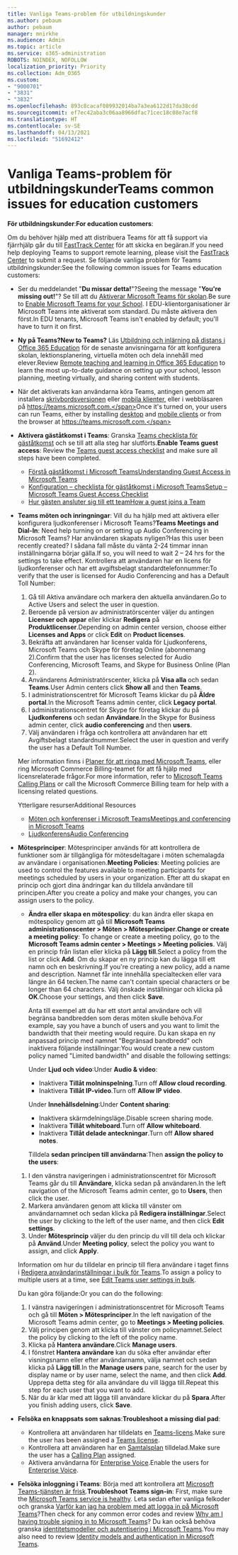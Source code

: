 ```yaml
---
title: Vanliga Teams-problem för utbildningskunder
ms.author: pebaum
author: pebaum
manager: mnirkhe
ms.audience: Admin
ms.topic: article
ms.service: o365-administration
ROBOTS: NOINDEX, NOFOLLOW
localization_priority: Priority
ms.collection: Adm_O365
ms.custom:
- "9000701"
- "3831"
- "3832"
ms.openlocfilehash: 893c8cacaf089932014ba7a3ea6122d17da38cdd
ms.sourcegitcommit: ef7ec42aba3c06aa8966dfac71cec18c08e7acf8
ms.translationtype: HT
ms.contentlocale: sv-SE
ms.lasthandoff: 04/13/2021
ms.locfileid: "51692412"
---
```

# <a name="teams-common-issues-for-education-customers"></a><span data-ttu-id="fcf52-102">Vanliga Teams-problem för utbildningskunder</span><span class="sxs-lookup"><span data-stu-id="fcf52-102">Teams common issues for education customers</span></span>

<span data-ttu-id="fcf52-103">**För utbildningskunder**:</span><span class="sxs-lookup"><span data-stu-id="fcf52-103">**For education customers**:</span></span>

<span data-ttu-id="fcf52-104">Om du behöver hjälp med att distribuera Teams för att få support via fjärrhjälp går du till [FastTrack Center](https://www.microsoft.com/fasttrack) för att skicka en begäran.</span><span class="sxs-lookup"><span data-stu-id="fcf52-104">If you need help deploying Teams to support remote learning, please visit the [FastTrack Center](https://www.microsoft.com/fasttrack) to submit a request.</span></span> <span data-ttu-id="fcf52-105">Se följande vanliga problem för Teams utbildningskunder:</span><span class="sxs-lookup"><span data-stu-id="fcf52-105">See the following common issues for Teams education customers:</span></span>

- <span data-ttu-id="fcf52-106">Ser du meddelandet "**Du missar detta!**"?</span><span class="sxs-lookup"><span data-stu-id="fcf52-106">Seeing the message "**You're missing out!**"?</span></span> <span data-ttu-id="fcf52-107">Se till att du [Aktiverar Microsoft Teams för skolan](https://docs.microsoft.com/microsoft-365/education/intune-edu-trial/enable-microsoft-teams).</span><span class="sxs-lookup"><span data-stu-id="fcf52-107">Be sure to [Enable Microsoft Teams for your School](https://docs.microsoft.com/microsoft-365/education/intune-edu-trial/enable-microsoft-teams).</span></span> <span data-ttu-id="fcf52-108">I EDU-klientorganisationer är Microsoft Teams inte aktiverat som standard. Du måste aktivera den först.</span><span class="sxs-lookup"><span data-stu-id="fcf52-108">In EDU tenants, Microsoft Teams isn't enabled by default; you'll have to turn it on first.</span></span>

- <span data-ttu-id="fcf52-109">**Ny på Teams?**</span><span class="sxs-lookup"><span data-stu-id="fcf52-109">**New to Teams?**</span></span> <span data-ttu-id="fcf52-110">Läs [Utbildning och inlärning på distans i Office 365 Education](https://support.office.com/article/remote-teaching-and-learning-in-office-365-education-f651ccae-7b65-478b-8366-51bb884025c4) för de senaste anvisningarna för att konfigurera skolan, lektionsplanering, virtuella möten och dela innehåll med elever.</span><span class="sxs-lookup"><span data-stu-id="fcf52-110">Review [Remote teaching and learning in Office 365 Education](https://support.office.com/article/remote-teaching-and-learning-in-office-365-education-f651ccae-7b65-478b-8366-51bb884025c4) to learn the most up-to-date guidance on setting up your school, lesson planning, meeting virtually, and sharing content with students.</span></span>

- <span data-ttu-id="fcf52-111">När det aktiverats kan användarna köra Teams, antingen genom att installera [skrivbordsversionen](https://docs.microsoft.com/MicrosoftTeams/get-clients#desktop-client) eller [mobila klienter,](https://docs.microsoft.com/MicrosoftTeams/get-clients#mobile-clients) eller i webbläsaren på https://teams.microsoft.com.</span><span class="sxs-lookup"><span data-stu-id="fcf52-111">Once it's turned on, your users can run Teams, either by installing [desktop](https://docs.microsoft.com/MicrosoftTeams/get-clients#desktop-client) and [mobile clients](https://docs.microsoft.com/MicrosoftTeams/get-clients#mobile-clients) or from the browser at https://teams.microsoft.com.</span></span>

- <span data-ttu-id="fcf52-112">**Aktivera gäståtkomst i Teams**: Granska [Teams checklista för gäståtkomst](https://docs.microsoft.com/microsoftteams/guest-access-checklist) och se till att alla steg har slutförts.</span><span class="sxs-lookup"><span data-stu-id="fcf52-112">**Enable Teams guest access**: Review the [Teams guest access checklist](https://docs.microsoft.com/microsoftteams/guest-access-checklist) and make sure all steps have been completed.</span></span>
    - [<span data-ttu-id="fcf52-113">Förstå gäståtkomst i Microsoft Teams</span><span class="sxs-lookup"><span data-stu-id="fcf52-113">Understanding Guest Access in Microsoft Teams</span></span>](https://docs.microsoft.com/microsoftteams/guest-access)
    - [<span data-ttu-id="fcf52-114">Konfiguration – checklista för gäståtkomst i Microsoft Teams</span><span class="sxs-lookup"><span data-stu-id="fcf52-114">Setup – Microsoft Teams Guest Access Checklist</span></span>](https://docs.microsoft.com/microsoftteams/guest-access-checklist)
    - [<span data-ttu-id="fcf52-115">Hur gästen ansluter sig till ett team</span><span class="sxs-lookup"><span data-stu-id="fcf52-115">How a guest joins a Team</span></span>](https://docs.microsoft.com/microsoftteams/guest-joins)

- <span data-ttu-id="fcf52-116">**Teams möten och inringningar**: Vill du ha hjälp med att aktivera eller konfigurera ljudkonferenser i Microsoft Teams?</span><span class="sxs-lookup"><span data-stu-id="fcf52-116">**Teams Meetings and Dial-In**: Need help turning on or setting up Audio Conferencing in Microsoft Teams?</span></span> <span data-ttu-id="fcf52-117">Har användaren skapats nyligen?</span><span class="sxs-lookup"><span data-stu-id="fcf52-117">Has this user been recently created?</span></span> <span data-ttu-id="fcf52-118">I sådana fall måste du vänta 2-24 timmar innan inställningarna börjar gälla.</span><span class="sxs-lookup"><span data-stu-id="fcf52-118">If so, you will need to wait 2 – 24 hrs for the settings to take effect.</span></span> <span data-ttu-id="fcf52-119">Kontrollera att användaren har en licens för ljudkonferenser och har ett avgiftsbelagt standardtelefonnummer:</span><span class="sxs-lookup"><span data-stu-id="fcf52-119">To verify that the user is licensed for Audio Conferencing and has a Default Toll Number:</span></span>
    1. <span data-ttu-id="fcf52-120">Gå till Aktiva användare och markera den aktuella användaren.</span><span class="sxs-lookup"><span data-stu-id="fcf52-120">Go to Active Users and select the user in question.</span></span>
    2. <span data-ttu-id="fcf52-121">Beroende på version av administratörscenter väljer du antingen **Licenser och appar** eller klickar **Redigera** på **Produktlicenser**.</span><span class="sxs-lookup"><span data-stu-id="fcf52-121">Depending on admin center version, choose either **Licenses and Apps** or click **Edit** on **Product licenses**.</span></span>
    3. <span data-ttu-id="fcf52-122">Bekräfta att användaren har licenser valda för Ljudkonferens, Microsoft Teams och Skype för företag Online (abonnemang 2).</span><span class="sxs-lookup"><span data-stu-id="fcf52-122">Confirm that the user has licenses selected for Audio Conferencing, Microsoft Teams, and Skype for Business Online (Plan 2).</span></span>
    4. <span data-ttu-id="fcf52-123">Användarens Administratörscenter, klicka på **Visa alla** och sedan **Teams**.</span><span class="sxs-lookup"><span data-stu-id="fcf52-123">User Admin centers click **Show all** and then **Teams**.</span></span>
    5. <span data-ttu-id="fcf52-124">I administrationscentret för Microsoft Teams klickar du på **Äldre portal**.</span><span class="sxs-lookup"><span data-stu-id="fcf52-124">In the Microsoft Teams admin center, click **Legacy portal**.</span></span>
    6. <span data-ttu-id="fcf52-125">I administrationscentret för Skype för företag klickar du på **Ljudkonferens** och sedan **Användare**.</span><span class="sxs-lookup"><span data-stu-id="fcf52-125">In the Skype for Business admin center, click **audio conferencing** and then **users**.</span></span>
    7. <span data-ttu-id="fcf52-126">Välj användaren i fråga och kontrollera att användaren har ett Avgiftsbelagt standardnummer.</span><span class="sxs-lookup"><span data-stu-id="fcf52-126">Select the user in question and verify the user has a Default Toll Number.</span></span>

    <span data-ttu-id="fcf52-127">Mer information finns i [Planer för att ringa med Microsoft Teams](https://docs.microsoft.com/microsoftteams/calling-plans-for-office-365), eller ring Microsoft Commerce Billing-teamet för att få hjälp med licensrelaterade frågor.</span><span class="sxs-lookup"><span data-stu-id="fcf52-127">For more information, refer to [Microsoft Teams Calling Plans](https://docs.microsoft.com/microsoftteams/calling-plans-for-office-365) or call the Microsoft Commerce Billing team for help with a licensing related questions.</span></span>

    <span data-ttu-id="fcf52-128">Ytterligare resurser</span><span class="sxs-lookup"><span data-stu-id="fcf52-128">Additional Resources</span></span>

    - [<span data-ttu-id="fcf52-129">Möten och konferenser i Microsoft Teams</span><span class="sxs-lookup"><span data-stu-id="fcf52-129">Meetings and conferencing in Microsoft Teams</span></span>](https://docs.microsoft.com/microsoftteams/deploy-meetings-microsoft-teams-landing-page)
    - [<span data-ttu-id="fcf52-130">Ljudkonferens</span><span class="sxs-lookup"><span data-stu-id="fcf52-130">Audio Conferencing</span></span>](https://docs.microsoft.com/microsoftteams/audio-conferencing-in-office-365)

- <span data-ttu-id="fcf52-131">**Mötesprinciper**: Mötesprinciper används för att kontrollera de funktioner som är tillgängliga för mötesdeltagare i möten schemalagda av användare i organisationen.</span><span class="sxs-lookup"><span data-stu-id="fcf52-131">**Meeting Policies**: Meeting policies are used to control the features available to meeting participants for meetings scheduled by users in your organization.</span></span> <span data-ttu-id="fcf52-132">Efter att du skapat en princip och gjort dina ändringar kan du tilldela användare till principen.</span><span class="sxs-lookup"><span data-stu-id="fcf52-132">After you create a policy and make your changes, you can assign users to the policy.</span></span>

    - <span data-ttu-id="fcf52-133">**Ändra eller skapa en mötespolicy**: du kan ändra eller skapa en mötespolicy genom att gå till **Microsoft Teams administrationscenter > Möten > Mötesprinciper**.</span><span class="sxs-lookup"><span data-stu-id="fcf52-133">**Change or create a meeting policy**: To change or create a meeting policy, go to the **Microsoft Teams admin center > Meetings > Meeting policies**.</span></span> <span data-ttu-id="fcf52-134">Välj en princip från listan eller klicka på **Lägg till**.</span><span class="sxs-lookup"><span data-stu-id="fcf52-134">Select a policy from the list or click **Add**.</span></span> <span data-ttu-id="fcf52-135">Om du skapar en ny princip kan du lägga till ett namn och en beskrivning.</span><span class="sxs-lookup"><span data-stu-id="fcf52-135">If you're creating a new policy, add a name and description.</span></span> <span data-ttu-id="fcf52-136">Namnet får inte innehålla specialtecken eller vara längre än 64 tecken.</span><span class="sxs-lookup"><span data-stu-id="fcf52-136">The name can't contain special characters or be longer than 64 characters.</span></span> <span data-ttu-id="fcf52-137">Välj önskade inställningar och klicka på **OK**.</span><span class="sxs-lookup"><span data-stu-id="fcf52-137">Choose your settings, and then click **Save**.</span></span> 
    
        <span data-ttu-id="fcf52-138">Anta till exempel att du har ett stort antal användare och vill begränsa bandbredden som deras möten skulle behöva.</span><span class="sxs-lookup"><span data-stu-id="fcf52-138">For example, say you have a bunch of users and you want to limit the bandwidth that their meeting would require.</span></span> <span data-ttu-id="fcf52-139">Du kan skapa en ny anpassad princip med namnet "Begränsad bandbredd" och inaktivera följande inställningar:</span><span class="sxs-lookup"><span data-stu-id="fcf52-139">You would create a new custom policy named "Limited bandwidth" and disable the following settings:</span></span>

        <span data-ttu-id="fcf52-140">Under **Ljud och video**:</span><span class="sxs-lookup"><span data-stu-id="fcf52-140">Under **Audio & video**:</span></span>
        - <span data-ttu-id="fcf52-141">Inaktivera **Tillåt molninspelning**.</span><span class="sxs-lookup"><span data-stu-id="fcf52-141">Turn off **Allow cloud recording**.</span></span>
        - <span data-ttu-id="fcf52-142">Inaktivera **Tillåt IP-video**.</span><span class="sxs-lookup"><span data-stu-id="fcf52-142">Turn off **Allow IP video**.</span></span>

        <span data-ttu-id="fcf52-143">Under **Innehållsdelning**:</span><span class="sxs-lookup"><span data-stu-id="fcf52-143">Under **Content sharing**:</span></span>

        - <span data-ttu-id="fcf52-144">Inaktivera skärmdelningsläge.</span><span class="sxs-lookup"><span data-stu-id="fcf52-144">Disable screen sharing mode.</span></span>
        - <span data-ttu-id="fcf52-145">Inaktivera **Tillåt whiteboard**.</span><span class="sxs-lookup"><span data-stu-id="fcf52-145">Turn off **Allow whiteboard**.</span></span>
        - <span data-ttu-id="fcf52-146">Inaktivera **Tillåt delade anteckningar**.</span><span class="sxs-lookup"><span data-stu-id="fcf52-146">Turn off **Allow shared notes**.</span></span>

        <span data-ttu-id="fcf52-147">Tilldela **sedan principen till användarna**:</span><span class="sxs-lookup"><span data-stu-id="fcf52-147">Then **assign the policy to the users**:</span></span>

    1. <span data-ttu-id="fcf52-148">I den vänstra navigeringen i administrationscentret för Microsoft Teams går du till **Användare**, klicka sedan på användaren.</span><span class="sxs-lookup"><span data-stu-id="fcf52-148">In the left navigation of the Microsoft Teams admin center, go to **Users**, then click the user.</span></span>
    2. <span data-ttu-id="fcf52-149">Markera användaren genom att klicka till vänster om användarnamnet och sedan klicka på **Redigera inställningar**.</span><span class="sxs-lookup"><span data-stu-id="fcf52-149">Select the user by clicking to the left of the user name, and then click **Edit settings**.</span></span>
    3. <span data-ttu-id="fcf52-150">Under **Mötesprincip** väljer du den princip du vill till dela och klickar på **Använd**.</span><span class="sxs-lookup"><span data-stu-id="fcf52-150">Under **Meeting policy**, select the policy you want to assign, and click **Apply**.</span></span>

    <span data-ttu-id="fcf52-151">Information om hur du tilldelar en princip till flera användare i taget finns i [Redigera användarinställningar i bulk för Teams](https://docs.microsoft.com/microsoftteams/edit-user-settings-in-bulk).</span><span class="sxs-lookup"><span data-stu-id="fcf52-151">To assign a policy to multiple users at a time, see [Edit Teams user settings in bulk](https://docs.microsoft.com/microsoftteams/edit-user-settings-in-bulk).</span></span>

    <span data-ttu-id="fcf52-152">Du kan göra följande:</span><span class="sxs-lookup"><span data-stu-id="fcf52-152">Or you can do the following:</span></span>
    1. <span data-ttu-id="fcf52-153">I vänstra navigeringen i administrationscentret för Microsoft Teams och gå till **Möten > Mötesprinciper**.</span><span class="sxs-lookup"><span data-stu-id="fcf52-153">In the left navigation of the Microsoft Teams admin center, go to **Meetings > Meeting policies**.</span></span>
    2. <span data-ttu-id="fcf52-154">Välj principen genom att klicka till vänster om policynamnet.</span><span class="sxs-lookup"><span data-stu-id="fcf52-154">Select the policy by clicking to the left of the policy name.</span></span>
    3. <span data-ttu-id="fcf52-155">Klicka på **Hantera användare**.</span><span class="sxs-lookup"><span data-stu-id="fcf52-155">Click **Manage users**.</span></span>
    4. <span data-ttu-id="fcf52-156">I fönstret **Hantera användare** kan du söka efter användar efter visningsnamn eller efter användarnamn, välja namnet och sedan klicka på **Lägg till**.</span><span class="sxs-lookup"><span data-stu-id="fcf52-156">In the **Manage users** pane, search for the user by display name or by user name, select the name, and then click **Add**.</span></span> <span data-ttu-id="fcf52-157">Upprepa detta steg för alla användare du vill lägga till.</span><span class="sxs-lookup"><span data-stu-id="fcf52-157">Repeat this step for each user that you want to add.</span></span>
    5. <span data-ttu-id="fcf52-158">När du är klar med att lägga till användare klickar du på **Spara**.</span><span class="sxs-lookup"><span data-stu-id="fcf52-158">After you finish adding users, click **Save**.</span></span>

- <span data-ttu-id="fcf52-159">**Felsöka en knappsats som saknas**:</span><span class="sxs-lookup"><span data-stu-id="fcf52-159">**Troubleshoot a missing dial pad**:</span></span>
    - <span data-ttu-id="fcf52-160">Kontrollera att användaren har tilldelats en [Teams-licens](https://docs.microsoft.com/MicrosoftTeams/assign-teams-licenses).</span><span class="sxs-lookup"><span data-stu-id="fcf52-160">Make sure the user has been assigned a [Teams license](https://docs.microsoft.com/MicrosoftTeams/assign-teams-licenses).</span></span>
    - <span data-ttu-id="fcf52-161">Kontrollera att användaren har en [Samtalsplan](https://docs.microsoft.com/MicrosoftTeams/calling-plan-landing-page) tilldelad.</span><span class="sxs-lookup"><span data-stu-id="fcf52-161">Make sure the user has a [Calling Plan](https://docs.microsoft.com/MicrosoftTeams/calling-plan-landing-page) assigned.</span></span>
    - <span data-ttu-id="fcf52-162">Aktivera användarna för [Enterprise Voice](https://docs.microsoft.com/skypeforbusiness/skype-for-business-hybrid-solutions/plan-your-phone-system-cloud-pbx-solution/enable-users-for-enterprise-voice-online-and-phone-system-voicemail#to-enable-your-users-for-phone-system-in-office-365-voice-and-voicemail).</span><span class="sxs-lookup"><span data-stu-id="fcf52-162">Enable the users for [Enterprise Voice](https://docs.microsoft.com/skypeforbusiness/skype-for-business-hybrid-solutions/plan-your-phone-system-cloud-pbx-solution/enable-users-for-enterprise-voice-online-and-phone-system-voicemail#to-enable-your-users-for-phone-system-in-office-365-voice-and-voicemail).</span></span>

- <span data-ttu-id="fcf52-163">**Felsöka inloggning i Teams**: Börja med att kontrollera att [Microsoft Teams-tjänsten är frisk](https://admin.microsoft.com/Adminportal/Home?source=applauncher#/servicehealth).</span><span class="sxs-lookup"><span data-stu-id="fcf52-163">**Troubleshoot Teams sign-in**: First, make sure the [Microsoft Teams service is healthy](https://admin.microsoft.com/Adminportal/Home?source=applauncher#/servicehealth).</span></span> <span data-ttu-id="fcf52-164">Leta sedan efter vanliga felkoder och granska [Varför kan jag ha problem med att logga in på Microsoft Teams](https://support.office.com/article/a02f683b-61a3-4008-9447-ee60c5593b0f)?</span><span class="sxs-lookup"><span data-stu-id="fcf52-164">Then check for any common error codes and review [Why am I having trouble signing in to Microsoft Teams](https://support.office.com/article/a02f683b-61a3-4008-9447-ee60c5593b0f)?</span></span> <span data-ttu-id="fcf52-165">Du kan också behöva granska [identitetsmodeller och autentisering i Microsoft Teams](https://docs.microsoft.com/MicrosoftTeams/identify-models-authentication).</span><span class="sxs-lookup"><span data-stu-id="fcf52-165">You may also need to review [Identity models and authentication in Microsoft Teams](https://docs.microsoft.com/MicrosoftTeams/identify-models-authentication).</span></span>
